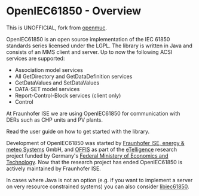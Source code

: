 # OpenIEC61850 - Overview
This is UNOFFICIAL, fork from [openmuc](http://www.openmuc.org/index.php?id=35).

OpenIEC61850 is an open source implementation of the IEC 61850 standards series licensed under the LGPL. The library is written in Java and consists of an MMS client and server. Up to now the following ACSI services are supported:
 
- Association model services
- All GetDirectory and GetDataDefinition services
- GetDataValues and SetDataValues
- DATA-SET model services
- Report-Control-Block services (client only)
- Control

At Fraunhofer ISE we are using OpenIEC61850 for communication with DERs such as CHP units and PV plants.

Read the user guide on how to get started with the library. 

Development of OpenIEC61850 was started by [Fraunhofer ISE, energy & meteo Systems](http://www.ise.fraunhofer.de/en) GmbH, and [OFFIS](http://www.offis.de/en/start.html) as part of the [eTelligence](http://www.etelligence.de/etelligence.php) research project funded by Germany's [Federal Ministery of Economics and Technology](http://www.bmwi.de/en/). Now that the research project has ended OpenIEC61850 is actively maintained by Fraunhofer ISE.

In cases where Java is not an option (e.g. if you want to implement a server on very resource constrained systems) you can also consider [libiec61850](http://libiec61850.com/).